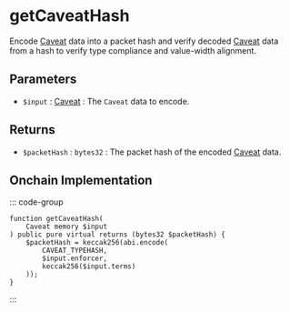# getCaveatHash

Encode [Caveat](/base-types/Caveat) data into a packet hash and verify decoded [Caveat](/base-types/Caveat) data from a hash to verify type compliance and value-width alignment.

## Parameters

- `$input` : [Caveat](/base-types/Caveat) : The `Caveat` data to encode.

## Returns

- `$packetHash` : `bytes32` : The packet hash of the encoded [Caveat](/base-types/Caveat) data.

## Onchain Implementation

::: code-group

``` solidity [Types.sol:getCaveatHash]
function getCaveatHash(
	Caveat memory $input
) public pure virtual returns (bytes32 $packetHash) {
	$packetHash = keccak256(abi.encode(
		CAVEAT_TYPEHASH,
		$input.enforcer,
		keccak256($input.terms)
	));
}
``` 

:::
